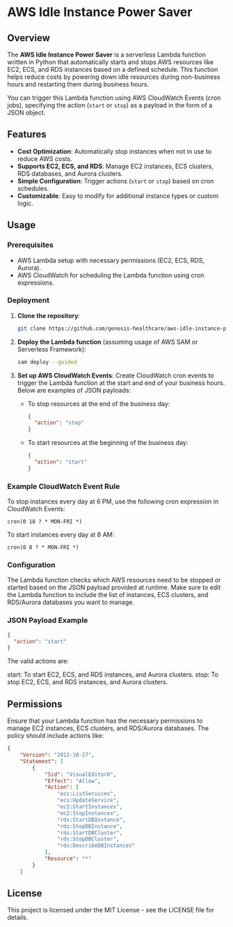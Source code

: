 # AWS Idle Instance Power Saver

## Overview

The **AWS Idle Instance Power Saver** is a serverless Lambda function written in Python that automatically starts and stops AWS resources like EC2, ECS, and RDS instances based on a defined schedule. This function helps reduce costs by powering down idle resources during non-business hours and restarting them during business hours.

You can trigger this Lambda function using AWS CloudWatch Events (cron jobs), specifying the action (`start` or `stop`) as a payload in the form of a JSON object.

## Features

- **Cost Optimization**: Automatically stop instances when not in use to reduce AWS costs.
- **Supports EC2, ECS, and RDS**: Manage EC2 instances, ECS clusters, RDS databases, and Aurora clusters.
- **Simple Configuration**: Trigger actions (`start` or `stop`) based on cron schedules.
- **Customizable**: Easy to modify for additional instance types or custom logic.

## Usage

### Prerequisites
- AWS Lambda setup with necessary permissions (EC2, ECS, RDS, Aurora).
- AWS CloudWatch for scheduling the Lambda function using cron expressions.

### Deployment

1. **Clone the repository**:
    ```bash
    git clone https://github.com/genesis-healthcare/aws-idle-instance-power-saver.git
    ```

2. **Deploy the Lambda function** (assuming usage of AWS SAM or Serverless Framework):
    ```bash
    sam deploy --guided
    ```

3. **Set up AWS CloudWatch Events**:
   Create CloudWatch cron events to trigger the Lambda function at the start and end of your business hours. Below are examples of JSON payloads:

   - To stop resources at the end of the business day:
     ```json
     {
       "action": "stop"
     }
     ```

   - To start resources at the beginning of the business day:
     ```json
     {
       "action": "start"
     }
     ```

### Example CloudWatch Event Rule

To stop instances every day at 6 PM, use the following cron expression in CloudWatch Events:

```
cron(0 18 ? * MON-FRI *)
```

To start instances every day at 8 AM:

```
cron(0 8 ? * MON-FRI *)
```

### Configuration

The Lambda function checks which AWS resources need to be stopped or started based on the JSON payload provided at runtime. Make sure to edit the Lambda function to include the list of instances, ECS clusters, and RDS/Aurora databases you want to manage.

### JSON Payload Example

```json
{
  "action": "start"
}
```

The valid actions are:

start: To start EC2, ECS, and RDS instances, and Aurora clusters.
stop: To stop EC2, ECS, and RDS instances, and Aurora clusters.

## Permissions

Ensure that your Lambda function has the necessary permissions to manage EC2 instances, ECS clusters, and RDS/Aurora databases. The policy should include actions like:

```json
{
    "Version": "2012-10-17",
    "Statement": [
        {
            "Sid": "VisualEditor0",
            "Effect": "Allow",
            "Action": [
                "ecs:ListServices",
                "ecs:UpdateService",
                "ec2:StartInstances",
                "ec2:StopInstances",
                "rds:StartDBInstance",
                "rds:StopDBInstance",
                "rds:StartDBCluster",
                "rds:StopDBCluster",
                "rds:DescribeDBInstances"
            ],
            "Resource": "*"
        }
    ]
```

## License

This project is licensed under the MIT License - see the LICENSE file for details.
